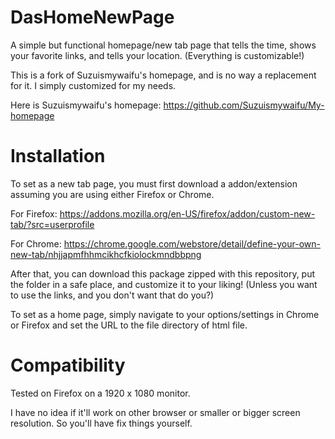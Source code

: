DasHomeNewPage
==============

A simple but functional homepage/new tab page that tells the time, shows your favorite links, and tells your location. (Everything is customizable!)

This is a fork of Suzuismywaifu's homepage, and is no way a replacement for it. I simply customized for my needs.

Here is Suzuismywaifu's homepage: https://github.com/Suzuismywaifu/My-homepage

Installation
==============

To set as a new tab page, you must first download a addon/extension assuming you are using either Firefox or Chrome.

For Firefox: https://addons.mozilla.org/en-US/firefox/addon/custom-new-tab/?src=userprofile

For Chrome: https://chrome.google.com/webstore/detail/define-your-own-new-tab/nhjjapmfhhmcikhcfkiolockmndbbpng

After that, you can download this package zipped with this repository, put the folder in a safe place, and customize it to your liking! (Unless you want to use the links, and you don't want that do you?)

To set as a home page, simply navigate to your options/settings in Chrome or Firefox and set the URL to the file directory of html file.

Compatibility
===============

Tested on Firefox on a 1920 x 1080 monitor. 

I have no idea if it'll work on other browser or smaller or bigger screen resolution. So you'll have fix things yourself.
